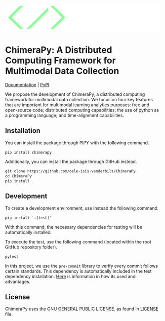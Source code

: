 ![logo](docs/_static/chimerapy_logo_with_name.png)

# ChimeraPy: A Distributed Computing Framework for Multimodal Data Collection

[Documentation](https://oele-isis-vanderbilt.github.io/ChimeraPy) | [PyPI](https://pypi.org/project/chimerapy/)

We propose the development of ChimeraPy, a distributed computing framework for
multimodal data collection. We focus on four key features that are important for multimodal
learning analytics purposes: free and open-source code; distributed computing capabilities; the use
of python as a programming language; and time-alignment capabilities.

## Installation

You can install the package through PIPY with the following command.

```
pip install chimerapy
```

Additionally, you can install the package through GitHub instead.

```
git clone https://github.com/oele-isis-vanderbilt/ChimeraPy
cd ChimeraPy
pip install .
```

## Development

To create a development environment, use instead the following command:

```
pip install '.[test]'
```

With this command, the necessary dependencies for testing will be automatically
installed.

To execute the test, use the following command (located within the root
GitHub repository folder).

```
pytest
```

In this project, we use the `pre-commit` library to verify every commit
follows certain standards. This dependency is automatically included in
the test dependency installation. [Here](https://pre-commit.com) is 
information in how its used and advantages.

## License

ChimeraPy uses the GNU GENERAL PUBLIC LICENSE, as found in [LICENSE](https://oele-isis-vanderbilt/ChimeraPy/blob/main/LICENSE) file.
